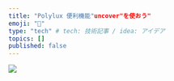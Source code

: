 ```yaml
---
title: "Polylux 便利機能"uncover"を使おう"
emoji: "🦔"
type: "tech" # tech: 技術記事 / idea: アイデア
topics: []
published: false
---
```

![](/images/hello_world.png)